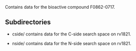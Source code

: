 Contains data for the bioactive compound F0862-0717.

## Subdirectories

- cside/ contains data for the C-side search space on rv1821.

- nside/ contains data for the N-side search space on rv1821.

